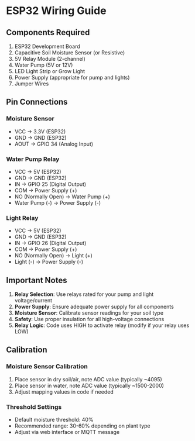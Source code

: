 # ESP32 Wiring Guide

## Components Required
1. ESP32 Development Board
2. Capacitive Soil Moisture Sensor (or Resistive)
3. 5V Relay Module (2-channel)
4. Water Pump (5V or 12V)
5. LED Light Strip or Grow Light
6. Power Supply (appropriate for pump and lights)
7. Jumper Wires

## Pin Connections

### Moisture Sensor
- VCC → 3.3V (ESP32)
- GND → GND (ESP32)
- AOUT → GPIO 34 (Analog Input)

### Water Pump Relay
- VCC → 5V (ESP32)
- GND → GND (ESP32)
- IN → GPIO 25 (Digital Output)
- COM → Power Supply (+)
- NO (Normally Open) → Water Pump (+)
- Water Pump (-) → Power Supply (-)

### Light Relay
- VCC → 5V (ESP32)
- GND → GND (ESP32)
- IN → GPIO 26 (Digital Output)
- COM → Power Supply (+)
- NO (Normally Open) → Light (+)
- Light (-) → Power Supply (-)

## Important Notes

1. **Relay Selection**: Use relays rated for your pump and light voltage/current
2. **Power Supply**: Ensure adequate power supply for all components
3. **Moisture Sensor**: Calibrate sensor readings for your soil type
4. **Safety**: Use proper insulation for all high-voltage connections
5. **Relay Logic**: Code uses HIGH to activate relay (modify if your relay uses LOW)

## Calibration

### Moisture Sensor Calibration
1. Place sensor in dry soil/air, note ADC value (typically ~4095)
2. Place sensor in water, note ADC value (typically ~1500-2000)
3. Adjust mapping values in code if needed

### Threshold Settings
- Default moisture threshold: 40%
- Recommended range: 30-60% depending on plant type
- Adjust via web interface or MQTT message
